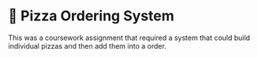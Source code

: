 # 🍕 Pizza Ordering System
This was a coursework assignment that required a system that could build individual pizzas and then add them into a order.
